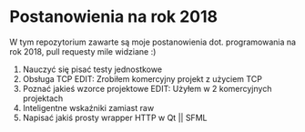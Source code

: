 # Postanowienia na rok 2018
W tym repozytorium zawarte są moje postanowienia dot. programowania na rok 2018, pull requesty mile widziane :)


1. Nauczyć się pisać testy jednostkowe 
2. Obsługa TCP EDIT: Zrobiłem komercyjny projekt z użyciem TCP
3. Poznać jakieś wzorce projektowe EDIT: Użyłem w 2 komercyjnych projektach
4. Inteligentne wskaźniki zamiast raw
5. Napisać jakiś prosty wrapper HTTP w Qt || SFML
